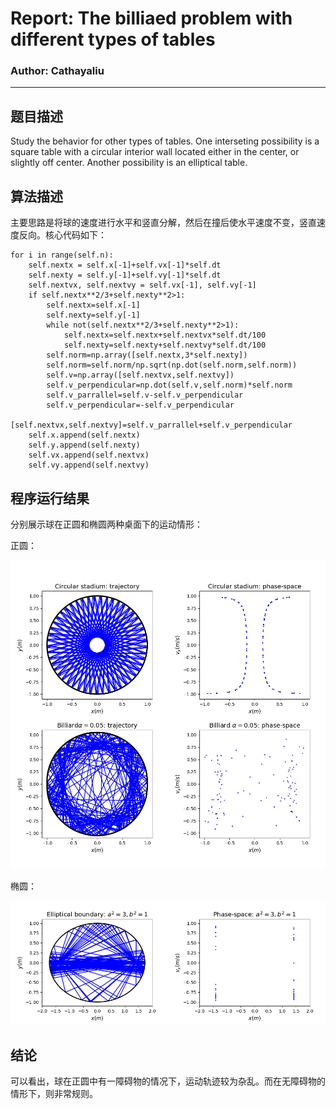 # Report: The billiaed problem with different types of tables

### Author: Cathayaliu
***
## 题目描述
Study the behavior for other types of tables. One interseting possibility is a square table with a circular interior wall located either in the 
center, or slightly off center. Another possibility is an elliptical table.

## 算法描述

主要思路是将球的速度进行水平和竖直分解，然后在撞后使水平速度不变，竖直速度反向。核心代码如下：

```
for i in range(self.n):
    self.nextx = self.x[-1]+self.vx[-1]*self.dt
    self.nexty = self.y[-1]+self.vy[-1]*self.dt
    self.nextvx, self.nextvy = self.vx[-1], self.vy[-1]
    if self.nextx**2/3+self.nexty**2>1:
        self.nextx=self.x[-1]
        self.nexty=self.y[-1]
        while not(self.nextx**2/3+self.nexty**2>1):
            self.nextx=self.nextx+self.nextvx*self.dt/100
            self.nexty=self.nexty+self.nextvy*self.dt/100
        self.norm=np.array([self.nextx,3*self.nexty])
        self.norm=self.norm/np.sqrt(np.dot(self.norm,self.norm))
        self.v=np.array([self.nextvx,self.nextvy])
        self.v_perpendicular=np.dot(self.v,self.norm)*self.norm
        self.v_parrallel=self.v-self.v_perpendicular
        self.v_perpendicular=-self.v_perpendicular
        [self.nextvx,self.nextvy]=self.v_parrallel+self.v_perpendicular
    self.x.append(self.nextx)
    self.y.append(self.nexty)
    self.vx.append(self.nextvx)
    self.vy.append(self.nextvy)
```

## 程序运行结果

分别展示球在正圆和椭圆两种桌面下的运动情形：

正圆：

![](https://github.com/lisizhe/computationalphysics_N2015301510086/blob/master/Exercise_08/Figure_1-1.png)

椭圆：

![](https://github.com/lisizhe/computationalphysics_N2015301510086/blob/master/Exercise_08/Figure_1-2.png)

## 结论
可以看出，球在正圆中有一障碍物的情况下，运动轨迹较为杂乱。而在无障碍物的情形下，则非常规则。

